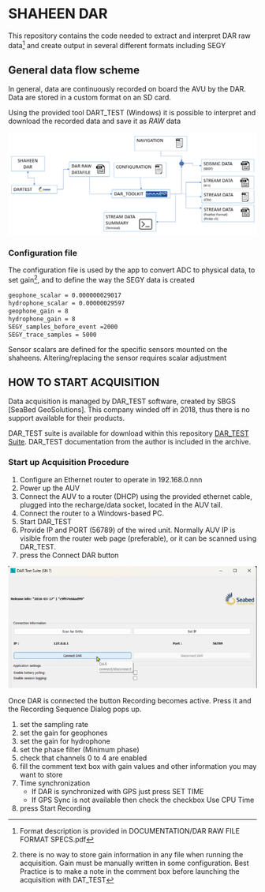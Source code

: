# SHAHEEN DAR
This repository contains the code needed to extract and interpret DAR raw data[^1] and create output
in several different formats including SEGY

## General data flow scheme
In general, data are continuously recorded on board the AVU by the DAR. Data are stored in a custom format on an SD card.

Using the provided tool DART_TEST (Windows) it is possible to interpret and download the recorded data and save it as _RAW_ data

![sketch](/RES/IMG_00.png)

[^1]: Format description is provided in DOCUMENTATION/DAR RAW FILE FORMAT SPECS.pdf

### Configuration file
The configuration file is used by the app to convert ADC  to physical data, to set gain[^2], and to define the way the SEGY data is created
```
geophone_scalar = 0.000000029017
hydrophone_scalar = 0.00000029597
geophone_gain = 8
hydrophone_gain = 8
SEGY_samples_before_event =2000
SEGY_trace_samples = 5000
```
[^2]: there is no way to store gain information in any file when running the acquisition. Gain must be manually written in some configuration. Best Practice is to make a note in the comment box before launching the acquisition with DAT_TEST

Sensor scalars are defined for the specific sensors mounted on the shaheens. Altering/replacing the sensor requires scalar adjustment

## HOW TO START ACQUISITION

Data acquisition is managed by DAR_TEST software, created by SBGS [SeaBed GeoSolutions]. This company winded off in 2018, thus there is no support available for their products.

DAR_TEST suite is available for download within this repository [DAR_TEST Suite](RES\205-DAR_SOFTWARE.zip). DAR_TEST documentation from the author is included in the archive.


### Start up Acquisition Procedure 

1. Configure an Ethernet router to operate in 192.168.0.nnn
2. Power up the AUV
3. Connect the AUV to a router (DHCP) using the provided ethernet cable, plugged into the recharge/data socket, located in the AUV tail.
4. Connect the router to a Windows-based PC.
5. Start DAR_TEST
6. Provide IP and PORT (56789) of the wired unit. Normally AUV IP is visible from the router web page (preferable), or it can be scanned using DAR_TEST.
7. press the Connect DAR button

![sketch](/RES/IMG_01.png)

Once DAR is connected the button Recording becomes active. Press it and the Recording Sequence Dialog pops up.

1. set the sampling rate
2. set the gain for geophones
3. set the gain for hydrophone
4. set the phase filter (Minimum phase)
5. check that channels 0 to 4 are enabled
6. fill the comment text box with gain values and other information you may want to store
7. Time synchronization
   - If DAR is synchronized with GPS just press SET TIME
   - If GPS Sync is not available then check the checkbox Use CPU Time
8. press Start Recording   

   






